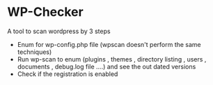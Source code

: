 # WP-Checker

A tool to scan wordpress by 3 steps

* Enum for wp-config.php file (wpscan doesn't perform the same techniques)
* Run wp-scan to enum (plugins , themes , directory listing , users , documents , debug.log file ....) and see the out dated versions
* Check if the registration is enabled

